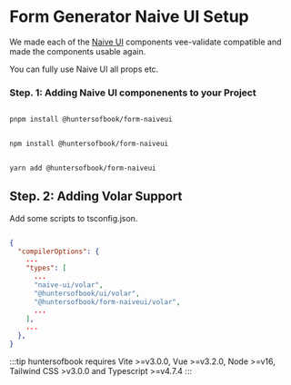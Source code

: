 # Form Generator Naive UI Setup



We made each of the [Naive UI](https://www.naiveui.com/en-US/os-theme) components vee-validate compatible and made the components usable again.

You can fully use Naive UI all props etc.



### Step. 1: Adding Naive UI componenents to your Project

<Tabs>
<Tab name="pnpm" text="pnpm">

```bash

pnpm install @huntersofbook/form-naiveui

```

</Tab>
<Tab name="npm" text="npm">

```bash

npm install @huntersofbook/form-naiveui

```

</Tab>
<Tab name="yarn" text="yarn">

```bash

yarn add @huntersofbook/form-naiveui


```

</Tab>
</Tabs>

## Step. 2: Adding Volar Support
Add some scripts to tsconfig.json.


```json

{
  "compilerOptions": {
    ...
    "types": [
      ...
      "naive-ui/volar",
      "@huntersofbook/ui/volar",
      "@huntersofbook/form-naiveui/volar",
      ...
    ],
    ...
  },
}

```

:::tip
huntersofbook requires Vite >=v3.0.0, Vue >=v3.2.0, Node >=v16, Tailwind CSS >v3.0.0 and Typescript >=v4.7.4
:::
